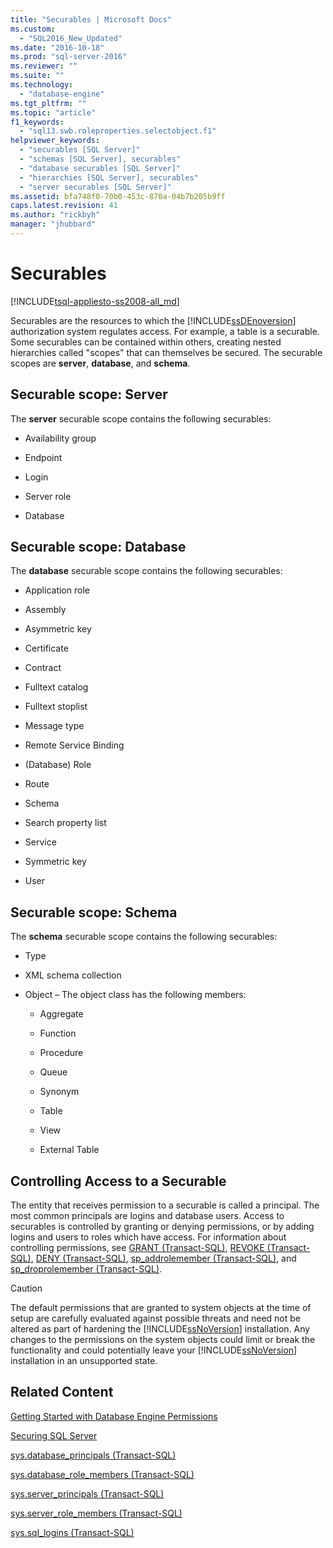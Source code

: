 ```yaml
---
title: "Securables | Microsoft Docs"
ms.custom: 
  - "SQL2016_New_Updated"
ms.date: "2016-10-18"
ms.prod: "sql-server-2016"
ms.reviewer: ""
ms.suite: ""
ms.technology: 
  - "database-engine"
ms.tgt_pltfrm: ""
ms.topic: "article"
f1_keywords: 
  - "sql13.swb.roleproperties.selectobject.f1"
helpviewer_keywords: 
  - "securables [SQL Server]"
  - "schemas [SQL Server], securables"
  - "database securables [SQL Server]"
  - "hierarchies [SQL Server], securables"
  - "server securables [SQL Server]"
ms.assetid: bfa748f0-70b0-453c-870a-04b7b205b9ff
caps.latest.revision: 41
ms.author: "rickbyh"
manager: "jhubbard"
---
```

# Securables
[!INCLUDE[tsql-appliesto-ss2008-all_md](../../a9retired/includes/tsql-appliesto-ss2008-all-md.md)]

  Securables are the resources to which the [!INCLUDE[ssDEnoversion](../../a9notintoc/includes/ssdenoversion-md.md)] authorization system regulates access. For example, a table is a securable. Some securables can be contained within others, creating nested hierarchies called "scopes" that can themselves be secured. The securable scopes are **server**, **database**, and **schema**.  
  
## Securable scope: Server  
 The **server** securable scope contains the following securables:  
  
-   Availability group  
  
-   Endpoint  
  
-   Login  
  
-   Server role  
  
-   Database  
  
## Securable scope: Database  
 The **database** securable scope contains the following securables:  
  
-   Application role  
  
-   Assembly  
  
-   Asymmetric key  
  
-   Certificate  
  
-   Contract  
  
-   Fulltext catalog  
  
-   Fulltext stoplist  
  
-   Message type  
  
-   Remote Service Binding  
  
-   (Database) Role  
  
-   Route  
  
-   Schema  
  
-   Search property list  
  
-   Service  
  
-   Symmetric key  
  
-   User  
  
## Securable scope: Schema  
 The **schema** securable scope contains the following securables:  
  
-   Type  
  
-   XML schema collection  
  
-   Object – The object class has the following members:  
  
    -   Aggregate  
  
    -   Function  
  
    -   Procedure  
  
    -   Queue  
  
    -   Synonym  
  
    -   Table  
  
    -   View 
    
    -   External Table 
  
## Controlling Access to a Securable  
 The entity that receives permission to a securable is called a principal. The most common principals are logins and database users. Access to securables is controlled by granting or denying permissions, or by adding logins and users to roles which have access. For information about controlling permissions, see [GRANT &#40;Transact-SQL&#41;](../../t-sql/statements/grant-transact-sql.md), [REVOKE &#40;Transact-SQL&#41;](../../t-sql/statements/revoke-transact-sql.md), [DENY &#40;Transact-SQL&#41;](../../t-sql/statements/deny-transact-sql.md), [sp_addrolemember &#40;Transact-SQL&#41;](../../relational-databases/reference/system-stored-procedures/sp-addrolemember-transact-sql.md), and [sp_droprolemember &#40;Transact-SQL&#41;](../../relational-databases/reference/system-stored-procedures/sp-droprolemember-transact-sql.md).  
  
> [!CAUTION]  
>  The default permissions that are granted to system objects at the time of setup are carefully evaluated against possible threats and need not be altered as part of hardening the [!INCLUDE[ssNoVersion](../../a9notintoc/includes/ssnoversion-md.md)] installation. Any changes to the permissions on the system objects could limit or break the functionality and could potentially leave your [!INCLUDE[ssNoVersion](../../a9notintoc/includes/ssnoversion-md.md)] installation in an unsupported state.  
  
## Related Content  
 [Getting Started with Database Engine Permissions](../../relational-databases/security/authentication-access/getting-started-with-database-engine-permissions.md)  
  
 [Securing SQL Server](../../relational-databases/security/securing-sql-server.md)  
  
 [sys.database_principals &#40;Transact-SQL&#41;](../../relational-databases/reference/system-catalog-views/sys.database-principals-transact-sql.md)  
  
 [sys.database_role_members &#40;Transact-SQL&#41;](../../relational-databases/reference/system-catalog-views/sys.database-role-members-transact-sql.md)  
  
 [sys.server_principals &#40;Transact-SQL&#41;](../../relational-databases/reference/system-catalog-views/sys.server-principals-transact-sql.md)  
  
 [sys.server_role_members &#40;Transact-SQL&#41;](../../relational-databases/reference/system-catalog-views/sys.server-role-members-transact-sql.md)  
  
 [sys.sql_logins &#40;Transact-SQL&#41;](../../relational-databases/reference/system-catalog-views/sys.sql-logins-transact-sql.md)  
  
  